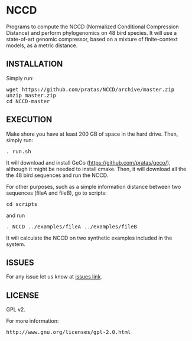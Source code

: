 # NCCD

Programs to compute the NCCD (Normalized Conditional Compression Distance) and perform phylogenomics on 48 bird species. It will use a state-of-art genomic compressor, based on a mixture of finite-context models, as a metric distance.

## INSTALLATION ##

Simply run:
<pre>
wget https://github.com/pratas/NCCD/archive/master.zip
unzip master.zip
cd NCCD-master
</pre>

## EXECUTION

Make shore you have at least 200 GB of space in the hard drive.
Then, simply run:
<pre>
. run.sh
</pre>

It will download and install GeCo (https://github.com/pratas/geco/), although it might be needed to install cmake. Then, it will download all the the 48 bird sequences and run the NCCD.

For other purposes, such as a simple information distance between two sequences (fileA and fileB), go to scripts:
<pre>
cd scripts
</pre>
and run 
<pre>
. NCCD ../examples/fileA ../examples/fileB
</pre>
It will calculate the NCCD on two synthetic examples included in the system.

## ISSUES ##

For any issue let us know at [issues link](https://github.com/pratas/NCCD/issues).

## LICENSE ##

GPL v2.

For more information:
<pre>
http://www.gnu.org/licenses/gpl-2.0.html
</pre>

